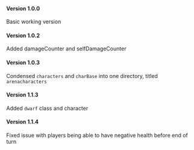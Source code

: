 #### Version 1.0.0
Basic working version

#### Version 1.0.2
Added damageCounter and selfDamageCounter

#### Version 1.0.3
Condensed `characters` and `charBase` into one directory, titled `arenacharacters`

#### Version 1.1.3
Added `dwarf` class and character

#### Version 1.1.4
Fixed issue with players being able to have negative health before end of turn
